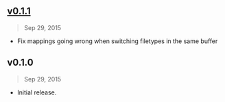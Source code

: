 ## [v0.1.1]
> Sep 29, 2015

* Fix mappings going wrong when switching filetypes in the same buffer

[v0.1.1]: https://github.com/rstacruz/vim-node-import/compare/v0.1.0...v0.1.1

## v0.1.0
> Sep 29, 2015

* Initial release.
